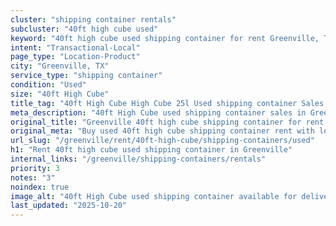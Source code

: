 ```yaml
---
cluster: "shipping container rentals"
subcluster: "40ft high cube used"
keyword: "40ft high cube used shipping container for rent Greenville, TX"
intent: "Transactional-Local"
page_type: "Location-Product"
city: "Greenville, TX"
service_type: "shipping container"
condition: "Used"
size: "40ft High Cube"
title_tag: "40ft High Cube High Cube 25l Used shipping container Sales in Greenville | LC Container"
meta_description: "40ft High Cube used shipping container sales in Greenville. High cube containers with extra height. Fast delivery, competitive pricing. Serving shipping containers area. Quote ID: RLQ. Call (214) 524-4168 for your free quote today."
original_title: "Greenville 40ft high cube shipping container for rent | LC"
original_meta: "Buy used 40ft high cube shipping container rent with local delivery in Greenville, TX. LC Container — local Since 2003. Request a fast quote today."
url_slug: "/greenville/rent/40ft-high-cube/shipping-containers/used"
h1: "Rent 40ft high cube used shipping container in Greenville"
internal_links: "/greenville/shipping-containers/rentals"
priority: 3
notes: "3"
noindex: true
image_alt: "40ft High Cube used shipping container available for delivery in Greenville"
last_updated: "2025-10-20"
---
```


<!-- TODO: Add unique city/inventory copy, images, and internal links here. -->
